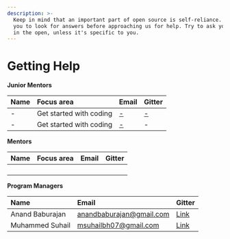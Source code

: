 ```yaml
---
description: >-
  Keep in mind that an important part of open source is self-reliance. We expect
  you to look for answers before approaching us for help. Try to ask your doubts
  in the open, unless it's specific to you.
---
```


# Getting Help

**Junior Mentors**

| **Name** | Focus area | **Email** | Gitter |
| :--- | :--- | :--- | :--- |
| - | Get started with coding | [-](mailto:anandbaburajan@gmail.com) | [-](https://gitter.im/anandbaburajan) |
| - | Get started with coding | [-](mailto:%20abijithbahuleyan@gmail.com) | - |

**Mentors**

| **Name** | Focus area | **Email** | Gitter |
| :--- | :--- | :--- | :--- |
|  |  |  |  |
|  |  |  |  |
|  |  |  |  |
|  |  |  |  |

**Program Managers**

| **Name** | **Email** | Gitter |
| :--- | :--- | :--- |
| Anand Baburajan | [anandbaburajan@gmail.com](mailto:anandbaburajan@gmail.com) | [Link](https://gitter.im/anandbaburajan) |
| Muhammed Suhail | [msuhailbh07@gmail.com](mailto:%20msuhailbh07@gmail.com) | [Link](https://gitter.im/BreadGenie) |


